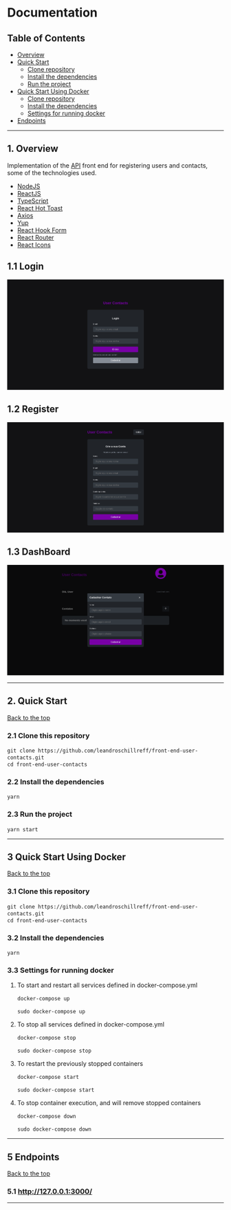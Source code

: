 # Documentation

## Table of Contents

- [Overview](#1-overview)
- [Quick Start](#2-quick-start)
  - [Clone repository](#21-clone-this-repository)
  - [Install the dependencies](#22-install-the-dependencies)
  - [Run the project](#23-run-the-project)
- [Quick Start Using Docker](#3-quick-start-using-docker)
  - [Clone repository](#31-clone-this-repository)
  - [Install the dependencies](#32-install-the-dependencies)
  - [Settings for running docker](#33-settings-for-running-docker)
- [Endpoints](#5-endpoints)

---

## 1. Overview

 Implementation of the [API](https://github.com/leandroschillreff/back-end-user-contacts.git) front end for registering users and contacts, some of the technologies used.

- [NodeJS](https://nodejs.org/en/)
- [ReactJS](https://pt-br.reactjs.org/)
- [TypeScript](https://www.typescriptlang.org/)
- [React Hot Toast](https://react-hot-toast.com/)
- [Axios](https://axios-http.com/ptbr/)
- [Yup](https://www.npmjs.com/package/yup)
- [React Hook Form](https://react-hook-form.com/)
- [React Router](https://reactrouter.com/en/main)
- [React Icons](https://react-icons.github.io/react-icons/)

## 1.1 Login

<p align="center">
    <img src="src/assets/login.png"/>
</p>

## 1.2 Register

<p align="center">
    <img src="src/assets/register.png"/>
</p>

## 1.3 DashBoard

<p align="center">
    <img src="src/assets/dashboard.png"/>
</p>

---

## 2. Quick Start

[Back to the top](#table-of-contents)

### 2.1 Clone this repository

```shell
git clone https://github.com/leandroschillreff/front-end-user-contacts.git
cd front-end-user-contacts
```

### 2.2 Install the dependencies

```shell
yarn
```

### 2.3 Run the project

```shell
yarn start
```

---

## 3 Quick Start Using Docker

[Back to the top](#table-of-contents)

### 3.1 Clone this repository

```shell
git clone https://github.com/leandroschillreff/front-end-user-contacts.git
cd front-end-user-contacts
```


### 3.2 Install the dependencies

```shell
yarn
```

### 3.3 Settings for running docker

1. To start and restart all services defined in docker-compose.yml

    ```shell
    docker-compose up
    ```

    ```shell
    sudo docker-compose up
    ```

2. To stop all services defined in docker-compose.yml

    ```shell
    docker-compose stop
    ```

    ```shell
    sudo docker-compose stop
    ```

3. To restart the previously stopped containers

    ```shell
    docker-compose start
    ```

    ```shell
    sudo docker-compose start
    ```

4. To stop container execution, and will remove stopped containers

    ```shell
    docker-compose down
    ```

    ```shell
    sudo docker-compose down
    ```

---

## 5 Endpoints

[Back to the top](#table-of-contents)

### 5.1 <http://127.0.0.1:3000/>

---
